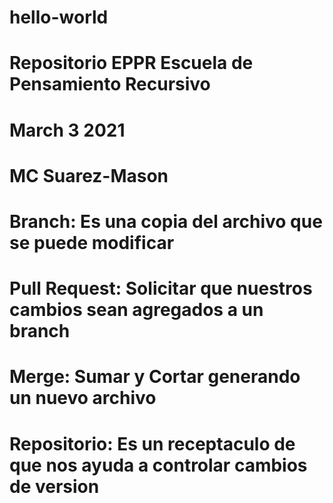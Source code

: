 # hello-world
# Repositorio EPPR Escuela de Pensamiento Recursivo
# March 3 2021
# MC Suarez-Mason
# Branch: Es una copia del archivo que se puede modificar
# Pull Request: Solicitar que nuestros cambios sean agregados a un branch
# Merge: Sumar y Cortar generando un nuevo archivo
# Repositorio: Es un receptaculo de que nos ayuda a controlar cambios de version
